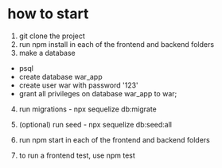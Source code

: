 # how to start
1. git clone the project
2. run npm install in each of the frontend and backend folders
3. make a database
-   psql
-   create database war_app
-   create user war with password '123'
-   grant all privileges on database war_app to war;

4. run migrations -  npx sequelize db:migrate
5. (optional) run seed - npx sequelize db:seed:all

5. run npm start in each of the frontend and backend folders

6. to run a frontend test, use npm test
